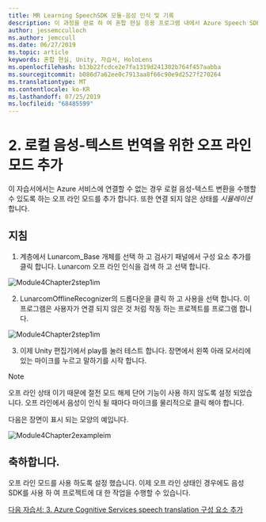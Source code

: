 ```yaml
---
title: MR Learning SpeechSDK 모듈-음성 인식 및 기록
description: 이 과정을 완료 하 여 혼합 현실 응용 프로그램 내에서 Azure Speech SDK를 구현 하는 방법을 알아보세요.
author: jessemcculloch
ms.author: jemccull
ms.date: 06/27/2019
ms.topic: article
keywords: 혼합 현실, Unity, 자습서, HoloLens
ms.openlocfilehash: b13b22fcdce2e7fa1319d241302b764f457aabba
ms.sourcegitcommit: b086d7a62ee0c7913aa8f66c90e9d2527f270264
ms.translationtype: MT
ms.contentlocale: ko-KR
ms.lasthandoff: 07/25/2019
ms.locfileid: "68485599"
---
```

# <a name="2----adding-an-offline-mode-for-local-speech-to-text-translation"></a>2.    로컬 음성-텍스트 번역을 위한 오프 라인 모드 추가

이 자습서에서는 Azure 서비스에 연결할 수 없는 경우 로컬 음성-텍스트 변환을 수행할 수 있도록 하는 오프 라인 모드를 추가 합니다. 또한 연결 되지 않은 상태를 *시뮬레이션* 합니다.

## <a name="instructions"></a>지침

1. 계층에서 Lunarcom_Base 개체를 선택 하 고 검사기 패널에서 구성 요소 추가를 클릭 합니다. Lunarcom 오프 라인 인식을 검색 하 고 선택 합니다.

![Module4Chapter2step1im](images/module4chapter2step1im.PNG)

2. LunarcomOfflineRecognizer의 드롭다운을 클릭 하 고 사용을 선택 합니다. 이 프로그램은 사용자가 연결 되지 않은 것 처럼 작동 하는 프로젝트를 프로그램 합니다. 

![Module4Chapter2step1im](images/module4chapter2step2im.PNG)

3. 이제 Unity 편집기에서 play를 눌러 테스트 합니다. 장면에서 왼쪽 아래 모서리에 있는 마이크를 누르고 말하기를 시작 합니다. 

> [!NOTE]
> 오프 라인 상태 이기 때문에 절전 모드 해제 단어 기능이 사용 하지 않도록 설정 되었습니다. 오프 라인에서 음성이 인식 될 때마다 마이크를 물리적으로 클릭 해야 합니다. 

다음은 장면이 표시 되는 모양의 예입니다.

![Module4Chapter2exampleim](images/module4chapter2exampleim.PNG)

## <a name="congratulations"></a>축하합니다.

오프 라인 모드를 사용 하도록 설정 했습니다. 이제 오프 라인 상태인 경우에도 음성 SDK를 사용 하 여 프로젝트에 대 한 작업을 수행할 수 있습니다. 


[다음 자습서: 3.  Azure Cognitive Services speech translation 구성 요소 추가](mrlearning-speechSDK-ch3.md)

